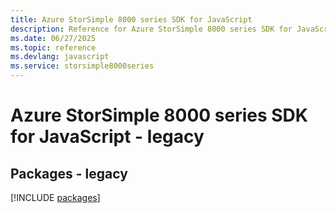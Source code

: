 ```yaml
---
title: Azure StorSimple 8000 series SDK for JavaScript
description: Reference for Azure StorSimple 8000 series SDK for JavaScript
ms.date: 06/27/2025
ms.topic: reference
ms.devlang: javascript
ms.service: storsimple8000series
---
```

# Azure StorSimple 8000 series SDK for JavaScript - legacy
## Packages - legacy
[!INCLUDE [packages](storsimple-8000-series-index.md)]